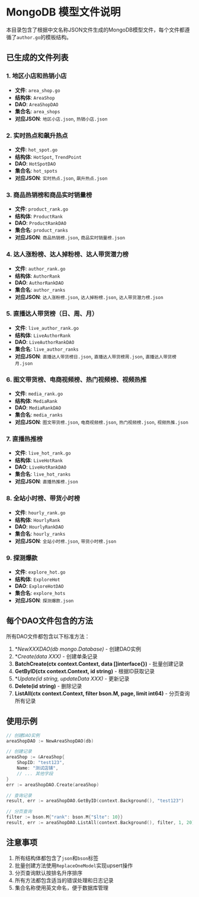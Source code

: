 # MongoDB 模型文件说明

本目录包含了根据中文名称JSON文件生成的MongoDB模型文件，每个文件都遵循了`author.go`的模板结构。

## 已生成的文件列表

### 1. 地区小店和热销小店
- **文件**: `area_shop.go`
- **结构体**: `AreaShop`
- **DAO**: `AreaShopDAO`
- **集合名**: `area_shops`
- **对应JSON**: `地区小店.json`, `热销小店.json`

### 2. 实时热点和飙升热点
- **文件**: `hot_spot.go`
- **结构体**: `HotSpot`, `TrendPoint`
- **DAO**: `HotSpotDAO`
- **集合名**: `hot_spots`
- **对应JSON**: `实时热点.json`, `飙升热点.json`

### 3. 商品热销榜和商品实时销量榜
- **文件**: `product_rank.go`
- **结构体**: `ProductRank`
- **DAO**: `ProductRankDAO`
- **集合名**: `product_ranks`
- **对应JSON**: `商品热销榜.json`, `商品实时销量榜.json`

### 4. 达人涨粉榜、达人掉粉榜、达人带货潜力榜
- **文件**: `author_rank.go`
- **结构体**: `AuthorRank`
- **DAO**: `AuthorRankDAO`
- **集合名**: `author_ranks`
- **对应JSON**: `达人涨粉榜.json`, `达人掉粉榜.json`, `达人带货潜力榜.json`

### 5. 直播达人带货榜（日、周、月）
- **文件**: `live_author_rank.go`
- **结构体**: `LiveAuthorRank`
- **DAO**: `LiveAuthorRankDAO`
- **集合名**: `live_author_ranks`
- **对应JSON**: `直播达人带货榜日.json`, `直播达人带货榜周.json`, `直播达人带货榜月.json`

### 6. 图文带货榜、电商视频榜、热门视频榜、视频热推
- **文件**: `media_rank.go`
- **结构体**: `MediaRank`
- **DAO**: `MediaRankDAO`
- **集合名**: `media_ranks`
- **对应JSON**: `图文带货榜.json`, `电商视频榜.json`, `热门视频榜.json`, `视频热推.json`

### 7. 直播热推榜
- **文件**: `live_hot_rank.go`
- **结构体**: `LiveHotRank`
- **DAO**: `LiveHotRankDAO`
- **集合名**: `live_hot_ranks`
- **对应JSON**: `直播热推榜.json`

### 8. 全站小时榜、带货小时榜
- **文件**: `hourly_rank.go`
- **结构体**: `HourlyRank`
- **DAO**: `HourlyRankDAO`
- **集合名**: `hourly_ranks`
- **对应JSON**: `全站小时榜.json`, `带货小时榜.json`

### 9. 探测爆款
- **文件**: `explore_hot.go`
- **结构体**: `ExploreHot`
- **DAO**: `ExploreHotDAO`
- **集合名**: `explore_hots`
- **对应JSON**: `探测爆款.json`

## 每个DAO文件包含的方法

所有DAO文件都包含以下标准方法：

1. **NewXXXDAO(db *mongo.Database)** - 创建DAO实例
2. **Create(data *XXX)** - 创建单条记录
3. **BatchCreate(ctx context.Context, data []interface{})** - 批量创建记录
4. **GetByID(ctx context.Context, id string)** - 根据ID获取记录
5. **Update(id string, updateData *XXX)** - 更新记录
6. **Delete(id string)** - 删除记录
7. **ListAll(ctx context.Context, filter bson.M, page, limit int64)** - 分页查询所有记录

## 使用示例

```go
// 创建DAO实例
areaShopDAO := NewAreaShopDAO(db)

// 创建记录
areaShop := &AreaShop{
    ShopID: "test123",
    Name: "测试店铺",
    // ... 其他字段
}
err := areaShopDAO.Create(areaShop)

// 查询记录
result, err := areaShopDAO.GetByID(context.Background(), "test123")

// 分页查询
filter := bson.M{"rank": bson.M{"$lte": 10}}
result, err := areaShopDAO.ListAll(context.Background(), filter, 1, 20)
```

## 注意事项

1. 所有结构体都包含了`json`和`bson`标签
2. 批量创建方法使用`ReplaceOneModel`实现upsert操作
3. 分页查询默认按排名升序排序
4. 所有方法都包含适当的错误处理和日志记录
5. 集合名称使用英文命名，便于数据库管理 